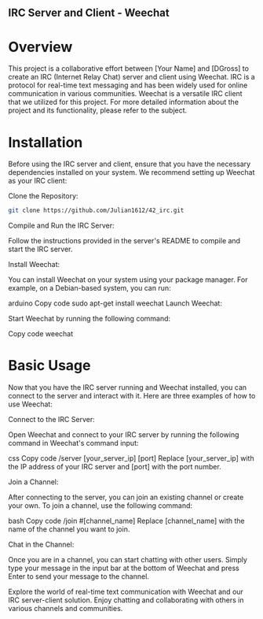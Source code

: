 ## IRC Server and Client - Weechat
# Overview

This project is a collaborative effort between [Your Name] and [DGross] to create an IRC (Internet Relay Chat) server and client using Weechat. IRC is a protocol for real-time text messaging and has been widely used for online communication in various communities. Weechat is a versatile IRC client that we utilized for this project. For more detailed information about the project and its functionality, please refer to the subject.

# Installation

Before using the IRC server and client, ensure that you have the necessary dependencies installed on your system. We recommend setting up Weechat as your IRC client:

Clone the Repository:

```bash
git clone https://github.com/Julian1612/42_irc.git
```
Compile and Run the IRC Server:

Follow the instructions provided in the server's README to compile and start the IRC server.

Install Weechat:

You can install Weechat on your system using your package manager. For example, on a Debian-based system, you can run:

arduino
Copy code
sudo apt-get install weechat
Launch Weechat:

Start Weechat by running the following command:

Copy code
weechat
# Basic Usage

Now that you have the IRC server running and Weechat installed, you can connect to the server and interact with it. Here are three examples of how to use Weechat:

Connect to the IRC Server:

Open Weechat and connect to your IRC server by running the following command in Weechat's command input:

css
Copy code
/server [your_server_ip] [port]
Replace [your_server_ip] with the IP address of your IRC server and [port] with the port number.

Join a Channel:

After connecting to the server, you can join an existing channel or create your own. To join a channel, use the following command:

bash
Copy code
/join #[channel_name]
Replace [channel_name] with the name of the channel you want to join.

Chat in the Channel:

Once you are in a channel, you can start chatting with other users. Simply type your message in the input bar at the bottom of Weechat and press Enter to send your message to the channel.

Explore the world of real-time text communication with Weechat and our IRC server-client solution. Enjoy chatting and collaborating with others in various channels and communities.
